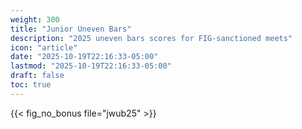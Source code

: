 ```yaml
---
weight: 300
title: "Junior Uneven Bars"
description: "2025 uneven bars scores for FIG-sanctioned meets"
icon: "article"
date: "2025-10-19T22:16:33-05:00"
lastmod: "2025-10-19T22:16:33-05:00"
draft: false
toc: true
---
```


{{< fig_no_bonus file="jwub25" >}}